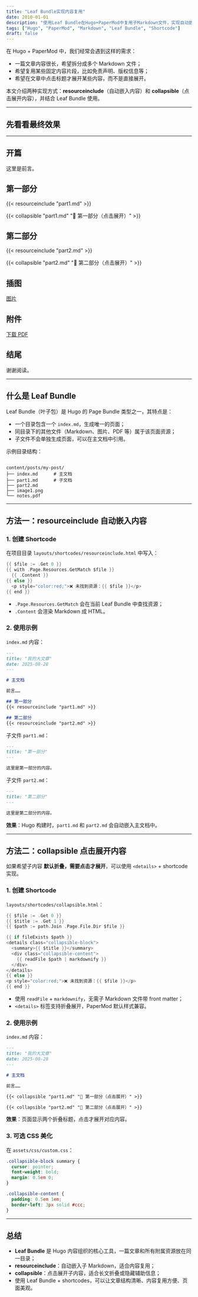 ```yaml
---
title: "Leaf Bundle实现内容复用"
date: 2010-01-01
description: "使用Leaf Bundle在Hugo+PaperMod中复用子Markdown文件，实现自动嵌入或点击展开内容。"
tags: ["Hugo", "PaperMod", "Markdown", "Leaf Bundle", "Shortcode"]
draft: false
---
```


在 Hugo + PaperMod 中，我们经常会遇到这样的需求：

- 一篇文章内容很长，希望拆分成多个 Markdown 文件；
- 希望复用某些固定内容片段，比如免责声明、版权信息等；
- 希望在文章中点击标题才展开某些内容，而不是直接展开。

本文介绍两种实现方式：**resourceinclude**（自动嵌入内容）和 **collapsible**（点击展开内容），并结合 Leaf Bundle 使用。

---

## 先看看最终效果

---

## 开篇

这里是前言。

## 第一部分

{{< resourceinclude "part1.md" >}}

{{< collapsible "part1.md" "📖 第一部分（点击展开）" >}}

## 第二部分

{{< resourceinclude "part2.md" >}}

{{< collapsible "part2.md" "📖 第二部分（点击展开）" >}}

## 插图

[图片](image1.png)

## 附件

[下载 PDF](notes.pdf)

## 结尾

谢谢阅读。

---

## 什么是 Leaf Bundle

Leaf Bundle（叶子包）是 Hugo 的 Page Bundle 类型之一，其特点是：

- 一个目录包含一个 `index.md`，生成唯一的页面；
- 同目录下的其他文件（Markdown、图片、PDF 等）属于该页面资源；
- 子文件不会单独生成页面，可以在主文档中引用。

示例目录结构：

```

content/posts/my-post/
├── index.md      # 主文档
├── part1.md      # 子文档
├── part2.md
├── image1.png
└── notes.pdf

````

---

## 方法一：resourceinclude 自动嵌入内容

### 1. 创建 Shortcode

在项目目录 `layouts/shortcodes/resourceinclude.html` 中写入：

```go
{{ $file := .Get 0 }}
{{ with .Page.Resources.GetMatch $file }}
  {{ .Content }}
{{ else }}
  <p style="color:red;">❌ 未找到资源：{{ $file }}</p>
{{ end }}
````

* `.Page.Resources.GetMatch` 会在当前 Leaf Bundle 中查找资源；
* `.Content` 会渲染 Markdown 成 HTML。

### 2. 使用示例

`index.md` 内容：

```markdown
---
title: "我的大文章"
date: 2025-08-28
---

# 主文档

前言……

## 第一部分
{{< resourceinclude "part1.md" >}}

## 第二部分
{{< resourceinclude "part2.md" >}}
```

子文件 `part1.md`：

```markdown
---
title: "第一部分"
---

这里是第一部分的内容。
```

子文件 `part2.md`：

```markdown
---
title: "第二部分"
---

这里是第二部分的内容。
```

**效果**：Hugo 构建时，`part1.md` 和 `part2.md` 会自动嵌入主文档中。

---

## 方法二：collapsible 点击展开内容

如果希望子内容 **默认折叠，需要点击才展开**，可以使用 `<details>` + shortcode 实现。

### 1. 创建 Shortcode

`layouts/shortcodes/collapsible.html`：

```go
{{ $file := .Get 0 }}
{{ $title := .Get 1 }}
{{ $path := path.Join .Page.File.Dir $file }}

{{ if fileExists $path }}
<details class="collapsible-block">
  <summary>{{ $title }}</summary>
  <div class="collapsible-content">
    {{ readFile $path | markdownify }}
  </div>
</details>
{{ else }}
<p style="color:red;">❌ 未找到资源：{{ $file }}</p>
{{ end }}
```

* 使用 `readFile` + `markdownify`，无需子 Markdown 文件带 front matter；
* `<details>` 标签支持折叠展开，PaperMod 默认样式兼容。

### 2. 使用示例

`index.md` 内容：

```markdown
---
title: "我的大文章"
date: 2025-08-28
---

# 主文档

前言……

{{< collapsible "part1.md" "📖 第一部分（点击展开）" >}}

{{< collapsible "part2.md" "📖 第二部分（点击展开）" >}}
```

**效果**：页面显示两个折叠标题，点击才展开对应内容。

### 3. 可选 CSS 美化

在 `assets/css/custom.css`：

```css
.collapsible-block summary {
  cursor: pointer;
  font-weight: bold;
  margin: 0.5em 0;
}

.collapsible-content {
  padding: 0.5em 1em;
  border-left: 3px solid #ccc;
}
```

---

## 总结

* **Leaf Bundle** 是 Hugo 内容组织的核心工具，一篇文章和所有附属资源放在同一目录；
* **resourceinclude**：自动嵌入子 Markdown，适合内容复用；
* **collapsible**：点击展开子内容，适合长文折叠或隐藏辅助信息；
* 使用 Leaf Bundle + shortcodes，可以让文章结构清晰、内容复用方便、页面美观。



